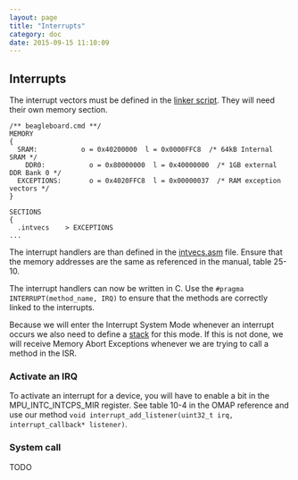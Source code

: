 ```yaml
---
layout: page
title: "Interrupts"
category: doc
date: 2015-09-15 11:10:09
---
```


## Interrupts

The interrupt vectors must be defined in the [linker script](https://github.com/flomath/fluxos/blob/master/beagleboard.cmd). They will need their own memory section. 

```
/** beagleboard.cmd **/
MEMORY
{
  SRAM:           o = 0x40200000  l = 0x0000FFC8  /* 64kB Internal SRAM */
 	DDR0:           o = 0x80000000  l = 0x40000000	/* 1GB external DDR Bank 0 */
  EXCEPTIONS:		o = 0x4020FFC8	l = 0x00000037	/* RAM exception vectors */
}

SECTIONS
{
  .intvecs    > EXCEPTIONS
...
```

The interrupt handlers are than defined in the [intvecs.asm](https://github.com/flomath/fluxos/blob/master/intvecs.asm) file. Ensure that the memory addresses are the same as referenced in the manual, table 25-10.

The interrupt handlers can now be written in C. Use the `#pragma INTERRUPT(method_name, IRQ)` to ensure that the methods are correctly linked to the interrupts.

Because we will enter the Interrupt System Mode whenever an interrupt occurs we also need to define a [stack](https://github.com/flomath/fluxos/blob/interrupts/boot.asm) for this mode. If this is not done, we will receive Memory Abort Exceptions whenever we are trying to call a method in the ISR.

### Activate an IRQ

To activate an interrupt for a device, you will have to enable a bit in the MPU_INTC_INTCPS_MIR register. See table 10-4 in the OMAP reference and use our method `void interrupt_add_listener(uint32_t irq, interrupt_callback* listener)`.

### System call
TODO
